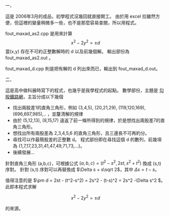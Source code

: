 一、 

這是 2006年3月的成品，初學程式沒幾回就直接開工。 由於用 excel 拉雖然方便，但這裡的變量稍微多一些，也不是那麼容易查閱，所以用程式。 

fout_maxad_as2.cpp 是用來計算 
$$x^2-2y^2=\pm d$$
當(x,y) 存在不可約正整數解時的 d 以及前幾個解。 輸出部份為 fout_maxad_as2.out 。 

fout_maxad_d.cpp 則是把有解的 d 列出來而已，輸出到 fout_maxad_d.out。 

二、

這是高中做科展時寫下的程式，也幾乎是我學程式的起點。 數學部份，主題是 [勾股鐵路網](https://twsf.ntsec.gov.tw/activity/race-1/47/senior/040410.pdf)，主旨分成以下幾個

* 找出兩股差1的直角三角形，例如 (3,4,5), (20,21,29), (119,120,169), (696,697,985),.. ，並釐清解的規律
* 由於 (5,12,13), (8,15,17) 違返了前一條所得到的規律，於是想找出兩股差7的直角三角形。
* 想找出所有兩股差為 2,3,4,5,6 的直角三角形，且三邊長不可再約分。
* 尋找可以作最簡股差的正整數 d。 程式部份即在尋找這個 d 的數列，前幾項為 {1,7,17,23,31,41,47,49,71,73,...}。
* 後續發展...

針對直角三角形 (a,b,c)，可根據公式 $(a,b,c) = (t^2-s^2 , 2st, s^2 +t^2)$ 換成 (s,t) 序對。 針對 (s,t) 序對可以再替換成 $\Delta s + s\sqrt 2$，其中 $\Delta s = t-s$。 

值得注意的是 $\pm d =  2st - (t^2-s^2) = 2s^2 - (t-s)^2 = 2s^2 -\Delta s^2 $。 此即本程式求解

$$x^2-2y^2 = \pm d$$

的來源。 
